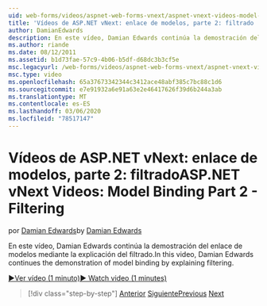 ```yaml
---
uid: web-forms/videos/aspnet-web-forms-vnext/aspnet-vnext-videos-model-binding-part-2-filtering
title: 'Vídeos de ASP.NET vNext: enlace de modelos, parte 2: filtrado | Microsoft Docs'
author: DamianEdwards
description: En este vídeo, Damian Edwards continúa la demostración del enlace de modelos mediante la explicación del filtrado.
ms.author: riande
ms.date: 08/12/2011
ms.assetid: b1d73fae-57c9-4b06-b5df-d68dc3b3cf5e
msc.legacyurl: /web-forms/videos/aspnet-web-forms-vnext/aspnet-vnext-videos-model-binding-part-2-filtering
msc.type: video
ms.openlocfilehash: 65a37673342344c3412ace48abf385c7bc88c1d6
ms.sourcegitcommit: e7e91932a6e91a63e2e46417626f39d6b244a3ab
ms.translationtype: MT
ms.contentlocale: es-ES
ms.lasthandoff: 03/06/2020
ms.locfileid: "78517147"
---
```

# <a name="aspnet-vnext-videos-model-binding-part-2---filtering"></a><span data-ttu-id="d9da5-103">Vídeos de ASP.NET vNext: enlace de modelos, parte 2: filtrado</span><span class="sxs-lookup"><span data-stu-id="d9da5-103">ASP.NET vNext Videos: Model Binding Part 2 - Filtering</span></span>

<span data-ttu-id="d9da5-104">por [Damian Edwards](https://github.com/DamianEdwards)</span><span class="sxs-lookup"><span data-stu-id="d9da5-104">by [Damian Edwards](https://github.com/DamianEdwards)</span></span>

<span data-ttu-id="d9da5-105">En este vídeo, Damian Edwards continúa la demostración del enlace de modelos mediante la explicación del filtrado.</span><span class="sxs-lookup"><span data-stu-id="d9da5-105">In this video, Damian Edwards continues the demonstration of model binding by explaining filtering.</span></span>

[<span data-ttu-id="d9da5-106">&#9654;Ver vídeo (1 minuto)</span><span class="sxs-lookup"><span data-stu-id="d9da5-106">&#9654; Watch video (1 minutes)</span></span>](https://channel9.msdn.com/Blogs/ASP-NET-Site-Videos/aspnet-vnext-videos-model-binding-part-2-filtering)

> [!div class="step-by-step"]
> <span data-ttu-id="d9da5-107">[Anterior](aspnet-vnext-videos-model-binding-part-1-selecting-data.md)
> [Siguiente](aspnet-vnext-videos-model-binding-part-3-updating.md)</span><span class="sxs-lookup"><span data-stu-id="d9da5-107">[Previous](aspnet-vnext-videos-model-binding-part-1-selecting-data.md)
[Next](aspnet-vnext-videos-model-binding-part-3-updating.md)</span></span>
